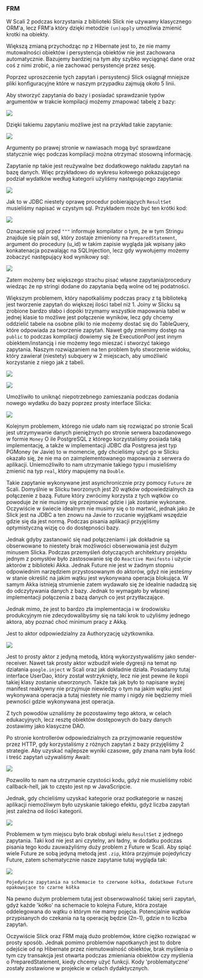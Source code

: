 ### FRM

W Scali 2 podczas korzystania z biblioteki Slick nie używamy klasycznego ORM'a, 
lecz FRM'a który dzięki metodzie `(un)apply` umozliwia zmienić krotki na obiekty.

Większą zmianą przychodząc np z Hibernate jest to, 
że nie mamy mutowalności obiektów i persystencja obiektów nie jest zachowana automatycznie.
Bazujemy bardziej na tym aby szybko wyciągnąć dane oraz coś z nimi zrobić, a nie zachować persystencje przez sesję.

Poprzez uproszczenie tych zapytań i persystencji Slick osiągnął mniejsze pliki konfiguracyjne które w naszym przypadku zajmują około 5 linii.

Aby stworzyć zapytania do bazy i posiadać sprawdzanie typów argumentów w trakcie kompilacji możemy zmapować tabelę z bazy:

![](./imgs/1.png)

Dzięki takiemu zapytaniu możliwe jest na przykład takie zapytanie:

![](./imgs/2.png)

Argumenty po prawej stronie w nawiasach mogą być sprawdzane statycznie więc podczas kompilacji można otrzymać stosowną informację.

Zapytanie np takie jest reużywalne bez dodatkowego nakładu zapytań na bazę danych. Więc przykładowo do wykresu kołowego pokazującego podział wydatków według kategorii użyliśmy następującego zapytania:

![](./imgs/3.png)

Jak to w JDBC niestety oprawę procedur pobierających `ResultSet` musieliśmy napisać w czystym sql.
Przykładem może być ten krótki kod:

![](./imgs/4.png)

Oznaczenie sql przed `"""` informuje kompilator o tym, że w tym Stringu znajduje się plain sql, który zostaje zmieniony na `PreparedStatement`, argument do procedury (u_id) w takim zapisie wygląda jak wpisany jako konkatenacja pozwalając na SQLInjection, lecz gdy wywołujemy możemy zobaczyć następujący kod wynikowy sql:

![](./imgs/5.png)

Zatem możemy bez większego strachu pisać własne zapytania/procedury wiedząc że np stringi dodane do zapytania będą wolne od tej podatności.

Większym problemem, który napotkaliśmy podczas pracy z tą biblioteką jest tworzenie zapytań do większej ilości tabel niż 1.
Joiny w Slicku są zrobione bardzo słabo i dopóki trzymamy wszystkie mapowania tabel w jednej klasie to możliwe jest połączenie wyników, lecz gdy chcemy oddzielić tabele na osobne pliki to nie możemy dostać się do TableQuery, które odpowiada za tworzenie zapytań.
Nawet gdy zmienimy dostęp na `public` to podczas kompilacji dowiemy się że ExecutionPool jest innym obiektem/instancją i nie możemy tego mieszać i stworzyć takiego zapytania.
Naszym rozwiązaniem na ten problem było stworzenie widoku, który zawierał (niestety) subquery w 2 miejscach, aby umożliwić korzystanie z niego jak z tabeli.

![](./imgs/6.png)

![](./imgs/7.png)

Umożliwiło to uniknąć niepotrzebnego zamieszania podczas dodania nowego wydatku do bazy poprzez prosty interface Slicka:

![](./imgs/8.png)

Kolejnym problemem, którego nie udało nam się rozwiązać po stronie Scali jest utrzymywanie danych pieniężnych po stronie serwera bazodanowego w formie `Money`
O ile PostgreSQL z którego korzystaliśmy posiada taką implementację, a także w implementacji JDBC dla Postgresa jest typ PGMoney (w Javie) to w momencie, gdy chcieliśmy użyć go w Slicku okazało się, że nie ma on zaimplementowanego mapowania z serwera do aplikacji.
Uniemożliwiło to nam utrzymanie takiego typu i musieliśmy zmienić na typ `real`, który mapujemy na `Double`. 

Takie zapytanie wykonywane jest asynchronicznie przy pomocy `Future` ze Scali. 
Domyślnie w Slicku tworzonych jest 20 wątków odpowiedzialnych za połączenie z bazą. 
Future który zwrócimy korzysta z tych wątków co powoduje że nie musimy się przejmować gdzie i jak zostanie wykonane.
Oczywiście w świecie idealnym nie musimy się o to martwić, jednak jako że Slick jest na JDBC a ten znowu na Javie to rzucanie wyjątkami wszędzie gdzie się da jest normą.
Podczas pisania aplikacji przyjęliśmy optymistyczną wizję co do dostępności bazy. 

Jednak gdyby zastanowić się nad połączeniami i jak dokładnie są obserwowane to niestety brak możliwości obserwowania jest dużym minusem Slicka.
Podczas przemyśleń dotyczących architektury projektu jednym z pomysłów było zastosowanie się do `Reactive Manifesto` i użycie aktorów z biblioteki Akka.
Jednak Future nie jest w żadnym stopniu odpowiednim narzędziem przystosowanym do aktorów, gdyż nie jesteśmy w stanie określić na jakim wątku jest wykonywana operacja blokująca.
W samym Akka istnieją strumienie zatem wydawało się że idealnie nadadzą się do odczytywania danych z bazy. Jednak to wymagało by własnej implementacji połączenia z bazą danych co jest przytłaczające.

Jednak mimo, że jest to bardzo zła implementacja i w środowisku produkcyjnym nie zdecydowalibyśmy się na taki krok to użyliśmy jednego aktora, aby poznać choć minimum pracy z Akką.

Jest to aktor odpowiedzialny za Authoryzację użytkownika.

![](./imgs/9.png)

Jest to prosty aktor z jedyną metodą, którą wykorzystywaliśmy jako sender-receiver. 
Nawet tak prosty aktor wzbudził wiele dygresji na temat np działania `google.inject` w Scali oraz jak dokładnie działa.
Posiadamy tutaj interface UserDao, który został wstrzyknięty, lecz nie jest pewne ile kopii takiej klasy zostanie utworzonych.
Także tak jak było to napisane wyżej manifest reaktywny nie przyjmuje niewiedzy o tym na jakim wątku jest wykonywana operacja a tutaj niestety nie mamy i nigdy nie będziemy mieli pewności gdzie wykonywana jest operacja.

Z tych powodów uznaliśmy że pozostawimy tego aktora, w celach edukacyjnych, lecz resztę obiektów dostępowych do bazy danych zostawimy jako klasyczne DAO.

Po stronie kontrollerów odpowiedzialnych za przyjmowanie requestów przez HTTP, gdy korzystaliśmy z różnych zapytań z bazy przyjęliśmy 2 strategie.
Aby uzyskać najlepsze wyniki czasowe, gdy znana nam była ilość i treść zapytań używaliśmy Await:

![](./imgs/10.png)

Pozwoliło to nam na utrzymanie czystości kodu, gdyż nie musieliśmy robić callback-hell, jak to często jest np w JavaScripcie.

Jednak, gdy chcieliśmy uzyskać kategorie oraz podkategorie w naszej aplikacji niemożliwym było uzyskanie takiego efektu, gdyż liczba zapytań jest zależna od ilości kategorii.

![](./imgs/11.png)

Problemem w tym miejscu było brak obsługi wielu `ResultSet` z jednego zapytania.
Taki kod nie jest ani czytelny, ani ładny, w dodatku podczas pisania tego kodu zauważyliśmy duży problem z Future w Scali.
Aby spiąć wiele Future ze sobą jedyną metodą jest `.zip`, która przyjmuje pojedyńczy Future, zatem schematycznie nasze zapytanie tutaj wygląda tak:

![](./imgs/12.png)

`Pojedyńcze zapytania na schemacie to czerwone kółka, dodatkowe Future opakowujące to czarne kółka`

Na pewno dużym problemem tutaj jest obserwowalność takiej serii zapytań, gdyż każde 'kółko' na schemacie to kolejna Future, która zostaje oddelegowana do wątku o którym nie mamy pojęcia.
Potencjalnie wątków przypisanych do czekania na tą operację będzie (2n-1), gdzie n to liczba zapytań.

Oczywiście Slick oraz FRM mają dużo problemów, które ciężko rozwiązać w prosty sposób. Jednak pomimo problemów napotkanych jest to dobre odejście od np Hibernate przez niemutowalność obiektów, brak myślenia o tym czy transakcja jest otwarta podczas zmieniania obiektów czy myślenia o PreparedStatement, kiedy chcemy użyć funkcji.
Kody 'problematyczne' zostały zostawione w projekcie w celach dydaktycznych.
